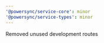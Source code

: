 ```yaml
---
'@powersync/service-core': minor
'@powersync/service-types': minor
---
```


Removed unused development routes

